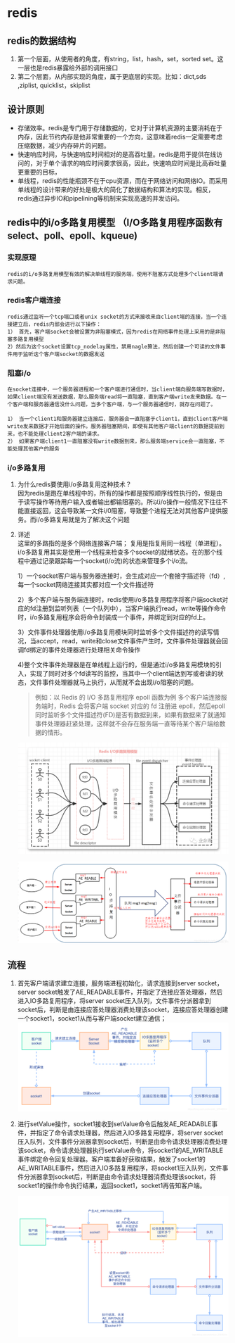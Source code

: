 # redis    
## redis的数据结构    
1. 第一个层面，从使用者的角度，有string，list，hash，set，sorted set。这一层也是redis暴露给外部的调用接口
2. 第二个层面，从内部实现的角度，属于更底层的实现。比如：dict,sds
,ziplist, quicklist，skiplist

## 设计原则     
* 存储效率。redis是专门用于存储数据的，它对于计算机资源的主要消耗在于内存，因此节约内存是他非常重要的一个方向，这意味着redis一定需要考虑压缩数据，减少内存碎片的问题。
* 快速响应时间，与快速响应时间相对的是高吞吐量。redis是用于提供在线访问的，对于单个请求的响应时间要求很高，因此，快速响应时间是比高吞吐量更重要的目标，
* 单线程，redis的性能瓶颈不在于cpu资源，而在于网络访问和网络IO。而采用单线程的设计带来的好处是极大的简化了数据结构和算法的实现。相反，redis通过异步IO和pipelining等机制来实现高速的并发访问。

## redis中的i/o多路复用模型   （I/O多路复用程序函数有 select、poll、epoll、kqueue)
### 实现原理        
    redis的i/o多路复用模型有效的解决单线程的服务端，使用不阻塞方式处理多个client端请求问题。
### redis客户端连接
    redis通过监听一个tcp端口或者unix socket的方式来接收来自client端的连接，当一个连接建立后，redis内部会进行以下操作：  
    1） 首先，客户端socket会被设置为非阻塞模式，因为redis在网络事件处理上采用的是非阻塞多路复用模型     
    2）然后为这个socket设置tcp_nodelay属性，禁用nagle算法，然后创建一个可读的文件事件用于监听这个客户端socket的数据发送

### 阻塞i/o     
    在socket连接中，一个服务器进程和一个客户端进行通信时，当client端向服务端写数据时，如果client端没有发送数据，那么服务端read将一直阻塞，直到客户端write发来数据。在一个客户端和服务器通信没什么问题，当多个客户端，与一个服务器通信时，就存在问题了。

    1） 当一个client1和服务器建立连接后，服务器会一直阻塞于client1，直到client客户端write发来数据才开始后面的操作。服务器阻塞期间，即使有其他客户端client的数据提前到来，也不能处理client2客户端的请求。    
    2） 如果客户端client1一直阻塞没有write数据到来，那么服务端service会一直阻塞，不能处理其他客户的服务

### i/o多路复用     
1. 为什么redis要使用i/o多路复用这种技术？   
    因为redis是跑在单线程中的，所有的操作都是按照顺序线性执行的，但是由于读写操作等待用户输入或者输出都输阻塞的。所以i/o操作一般情况下往往不能直接返回，这会导致某一文件i/0阻塞，导致整个进程无法对其他客户提供服务。而i/o多路复用就是为了解决这个问题      
2. 详述     
    这里的多路指的是多个网络连接客户端； 复用是指复用同一线程（单进程）。i/o多路复用其实是使用一个线程来检查多个socket的就绪状态。在的那个线程中通过记录跟踪每一个socket(i/o流)的状态来管理多个i/o流。
    
    1）一个socket客户端与服务器连接时，会生成对应一个套接字描述符（fd）,每一个socket网络连接其实都对应一个文件描述符

    2）多个客户端与服务端连接时，redis使用i/o多路复用程序将客户端socket对应的fd注册到监听列表（一个队列中），当客户端执行read，write等操作命令时，i/o多路复用程序会将命令封装成一个事件，并绑定到对应的fd上。

    3）文件事件处理器使用i/o多路复用模块同时监听多个文件描述符的读写情况，当accept，read，write和close文件事件产生时，文件事件处理器就会回调fd绑定的事件处理器进行处理相关命令操作

    4)整个文件事件处理器是在单线程上运行的，但是通过i/o多路复用模块的引入，实现了同时对多个fd读写的监控，当其中一个client端达到写或者读的状态，文件事件处理器就马上执行，从而就不会出现i/o阻塞的问题。

    > 例如：以 Redis 的 I/O 多路复用程序 epoll 函数为例
    多个客户端连接服务端时，Redis 会将客户端 socket 对应的 fd 注册进 epoll，然后epoll同时监听多个文件描述符(FD)是否有数据到来，如果有数据来了就通知事件处理器赶紧处理，这样就不会存在服务端一直等待某个客户端给数据的情形。


    ![avatar](redis.png)

    ![avater](网络事件处理器.png)

## 流程
1. 首先客户端请求建立连接，服务端进程初始化，请求连接到server socket，server socket触发了AE_READABLE事件，并指定了连接应答处理器，然后进入IO多路复用程序，将server socket压入队列，文件事件分派器拿到socket后，判断是由连接应答处理器消费处理该socket，连接应答处理器创建一个socket1，socket1从而与客户端socket建立通信；
![avater](流程.png)
2. 进行setValue操作，socket1接收到setValue命令后触发AE_READABLE事件，并指定了命令请求处理器，然后进入IO多路复用程序，将server socket压入队列，文件事件分派器拿到socket后，判断是由命令请求处理器消费处理该socket，命令请求处理器执行setValue命令，将socket1的AE_WRITABLE事件绑定命令回复处理器。客户端准备好获取结果，触发了socket1的AE_WRITABLE事件，然后进入IO多路复用程序，将socket1压入队列，文件事件分派器拿到socket后，判断是由命令请求处理器消费处理该socket，将socket1的操作命令执行结果，返回socket1，socket1再告知客户端。

    ![avater](详细流程.png)